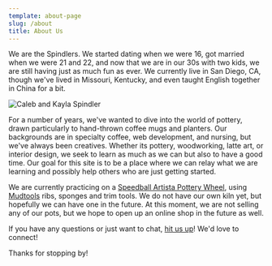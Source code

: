 ```yaml
---
template: about-page
slug: /about
title: About Us
---
```

We are the Spindlers. We started dating when we were 16, got married when we were 21 and 22, and now that we are in our 30s with two kids, we are still having just as much fun as ever. We currently live in San Diego, CA, though we've lived in Missouri, Kentucky, and even taught English together in China for a bit.

![Caleb and Kayla Spindler](/assets/spindlers-about.jpeg)

For a number of years, we've wanted to dive into the world of pottery, drawn particularly to hand-thrown coffee mugs and planters. Our backgrounds are in specialty coffee, web development, and nursing, but we've always been creatives. Whether its pottery, woodworking, latte art, or interior design, we seek to learn as much as we can but also to have a good time. Our goal for this site is to be a place where we can relay what we are learning and possibly help others who are just getting started.

We are currently practicing on a [Speedball Artista Pottery Wheel](https://www.theceramicshop.com/product/576/artista-pottery-wheel-ci/?gclid=CjwKCAjw5Kv7BRBSEiwAXGDElTw2wL8y1tYRTiItwHszHZXFD1AFtxzkBxeFJ3XTpK9gNQFPUlSDRxoC3dwQAvD_BwE), using [Mudtools](https://mudtools.com/) ribs, sponges and trim tools. We do not have our own kiln yet, but hopefully we can have one in the future. At this moment, we are not selling any of our pots, but we hope to open up an online shop in the future as well.

If you have any questions or just want to chat, [hit us up](https://www.spindlerceramics.com/contact)! We'd love to connect!

Thanks for stopping by!